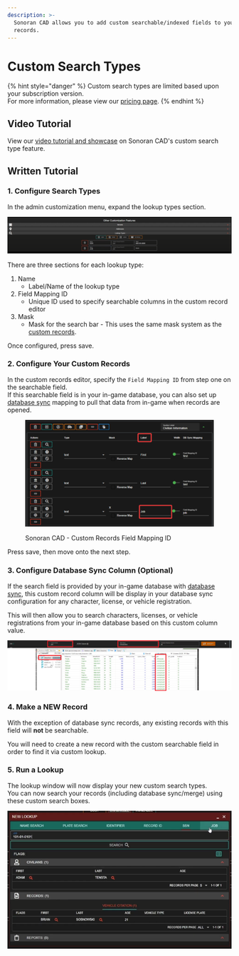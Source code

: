 ```yaml
---
description: >-
  Sonoran CAD allows you to add custom searchable/indexed fields to your custom
  records.
---
```


# Custom Search Types

{% hint style="danger" %}
Custom search types are limited based upon your subscription version.\
For more information, please view our [pricing page](../../pricing/faq/).
{% endhint %}

## Video Tutorial

View our [video tutorial and showcase](https://youtu.be/KecmGjMmNiQ) on Sonoran CAD's custom search type feature.

## Written Tutorial

### 1. Configure Search Types

In the admin customization menu, expand the lookup types section.

![Sonoran CAD - Custom Lookup Types](<../../.gitbook/assets/image (111).png>)

There are three sections for each lookup type:

1. Name
   * Label/Name of the lookup type
2. Field Mapping ID
   * Unique ID used to specify searchable columns in the custom record editor
3. Mask
   * Mask for the search bar - This uses the same mask system as the [custom records](creating-custom-record-and-report-types.md).

Once configured, press save.

### 2. Configure Your Custom Records

In the custom records editor, specify the `Field Mapping ID` from step one on the searchable field.\
If this searchable field is in your in-game database, you can also set up [database sync](../../integration-plugins/database-sync-and-merge/) mapping to pull that data from in-game when records are opened.

<figure><img src="../../.gitbook/assets/image (2).png" alt=""><figcaption><p>Sonoran CAD - Custom Records Field Mapping ID</p></figcaption></figure>

Press save, then move onto the next step.

### 3. Configure Database Sync Column (Optional)

If the search field is provided by your in-game database with [database sync](../../integration-plugins/database-sync-and-merge/), this custom record column will be display in your database sync configuration for any character, license, or vehicle registration.

This will then allow you to search characters, licenses, or vehicle registrations from your in-game database based on this custom column value.

![Sonoran CAD - Database Sync and Custom Searches](<../../.gitbook/assets/image (238).png>)

### 4. Make a NEW Record

With the exception of database sync records, any existing records with this field will **not** be searchable.

You will need to create a new record with the custom searchable field in order to find it via custom lookup.

### 5. Run a Lookup

The lookup window will now display your new custom search types.\
You can now search your records (including database sync/merge) using these custom search boxes.

![Sonoran CAD - Custom Search Fields](<../../.gitbook/assets/image (236).png>)
